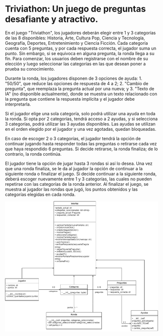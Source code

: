 # Triviathon: Un juego de preguntas desafiante y atractivo.

En el juego "Triviathon", los jugadores deberán elegir entre 1 y 3 categorías de las 8 disponibles: Historia, Arte, Cultura Pop, Ciencia y Tecnología, Geografía, Deportes, Entretenimiento y Ciencia Ficción. Cada categoría cuenta con 5 preguntas, y por cada respuesta correcta, el jugador suma un punto. Sin embargo, si se equivoca en alguna pregunta, la ronda llega a su fin.
Para comenzar, los usuarios deben registrarse con el nombre de su elección y luego seleccionar las categorías en las que desean poner a prueba su conocimiento.

Durante la ronda, los jugadores disponen de 3 opciones de ayuda: 1. "50/50", que reduce las opciones de respuesta de 4 a 2; 2. "Cambio de pregunta", que reemplaza la pregunta actual por una nueva; y 3. "Texto de IA" (no disponible actualmente), donde se muestra un texto relacionado con la pregunta que contiene la respuesta implícita y el jugador debe interpretarla.

Si el jugador elige una sola categoría, solo podrá utilizar una ayuda en toda la ronda. Si opta por 2 categorías, tendrá acceso a 2 ayudas, y si selecciona 3 categorías, podrá utilizar las 3 ayudas disponibles. Las ayudas se utilizan en el orden elegido por el jugador y una vez agotadas, quedan bloqueadas.

En caso de escoger 2 o 3 categorías, el jugador tendrá la opción de continuar jugando hasta responder todas las preguntas o retirarse cada vez que haya respondido 6 preguntas. Si decide retirarse, la ronda finaliza; de lo contrario, la ronda continúa.

El jugador tiene la opción de jugar hasta 3 rondas si así lo desea. Una vez que una ronda finaliza, se le da al jugador la opción de continuar a la siguiente ronda o finalizar el juego. Si decide continuar a la siguiente ronda, deberá escoger nuevamente entre 1 y 3 categorías, las cuales no pueden repetirse con las categorías de la ronda anterior. Al finalizar el juego, se muestra al jugador las rondas que jugó, los puntos obtenidos y las categorías elegidas en cada ronda.

![img.png](img.png)